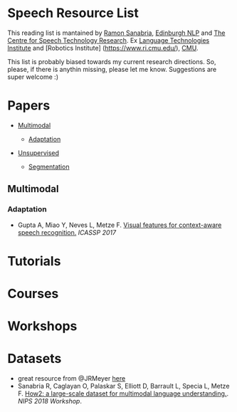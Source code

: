 # Speech Resource List

This reading list is mantained by [Ramon Sanabria](http://www.cs.cmu.edu/~ramons/), [Edinburgh NLP](https://edinburghnlp.inf.ed.ac.uk/) and [The Centre for Speech Technology Research](http://www.cstr.ed.ac.uk/). Ex [Language Technologies Institute](https://www.lti.cs.cmu.edu/) and [Robotics Institute] (https://www.ri.cmu.edu/), [CMU](https://www.cmu.edu/). 

This list is probably biased towards my current research directions. So, please, if there is anythin missing, please let me know. Suggestions are super welcome :)


# Papers

* [Multimodal](#multimodal)
	* [Adaptation](#multimodal_adaptation)

* [Unsupervised](#unsupervised)
	* [Segmentation](#unsupervised_adaptation)

<h2 id="multimodal">Multimodal</h2>
<h3 id="multimodal_adaptation">Adaptation</h2>

* Gupta A, Miao Y, Neves L, Metze F. [Visual features for context-aware speech recognition.](https://arxiv.org/abs/1712.00489) *ICASSP 2017* 


# Tutorials

# Courses

# Workshops

# Datasets
* great resource from @JRMeyer [here](https://github.com/JRMeyer/open-speech-corpora)
* Sanabria R, Caglayan O, Palaskar S, Elliott D, Barrault L, Specia L, Metze F. [How2: a large-scale dataset for multimodal language understanding.](https://arxiv.org/pdf/1811.00347.pdf). *NIPS 2018 Workshop*. 


